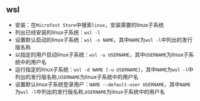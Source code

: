 ## wsl
* 安装：在`Microfost Store`中搜索`linux`，安装需要的linux子系统
* 列出已经安装的linux子系统：`wsl -l`
* 设置默认启动的linux子系统：`wsl -s NAME`，其中`NAME`为`wsl -l`中列出的发行版名称
* 以指定的用户启动linux子系统：`wsl -u USERNAME`，其中`USERNAME`为linux子系统中的用户名
* 运行指定的linux子系统：`wsl -d NAME [-u USERNAME]`，其中`NAME`为`wsl -l`中列出的发行版名称,`USERNAME`为linux子系统中的用户名
* 设置默认linux子系统登录用户：`NAME --default-user USERNAME`，其中`NAME`为`wsl -l`中列出的发行版名称,`USERNAME`为linux子系统中的用户名
